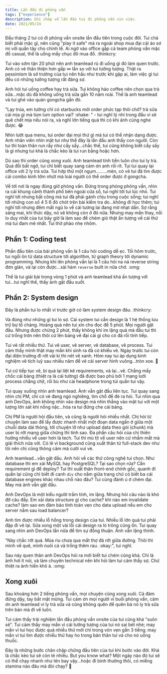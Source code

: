 ```yaml
---
title: Lần đầu đi phỏng vấn
tags: ["experience"]
description: Ghi chép về lần đầu tui đi phỏng vấn xin việc.
date: 2021/05/24
---
```


Đầu tháng 2 tui có đi phỏng vấn onsite lần đầu tiên trong cuộc đời. Tui chả biết phải mặc gì, nên cũng "play it safe" mà ra ngoài shop mua đại cái áo sơ mi với quần tây cho chỉnh tề. Ai ngờ vào office gặp cả team phỏng vấn mặc đồ casual, thế là uổng mấy chục đô mua đồ. :thinkcry:

Tui vào sớm tận 20 phút nên anh teamlead rủ đi uống gì đó làm quen trước. Anh có vẻ thân thiện hơn gấp ∞ lần so với tui tưởng tượng. Thật ra pessimism là sở trường của tui nên hầu như trước khi gặp ai, làm việc gì tui đều có những tưởng tượng rất đáng sợ.

Anh hỏi tui uống coffee hay trà sữa. Tui không hảo coffee nên chọn qua trà sữa...mặc dù đã không uống trà sữa gần 10 năm roài. Thế là anh teamlead và tui ghé vào quán gongcha gần đó.

"Lạy trúa, em tưởng chỉ có starbucks mới order phức tạp thôi chớ? trà sữa cái mịa gì mà tùm lum option vại? :shake: " - tui nghĩ lý nhí trong đầu vì sẽ quê chết mịa nếu nói ra, và nghĩ lớn tiếng quá thì có khi ảnh cũng nghe được. :joy:

Nhìn lướt qua menu, tui order đại mọi thứ gì mà tui có thể nhận dạng được. Anh nhân viên nhìn mặt tui như thể đây là lần đầu anh thấy con người. Còn tui thì toàn thân run rẩy như cầy sấy...chắc thế, tui cũng không biết cầy sấy là gì nhưng tui khá là chắc kèo là tui run bằng hoặc hơn.

Dù sao thì order cũng xong xuôi. Anh teamlead tính tiền luôn cho tui ly trà. Quá đỗi bất ngờ, tui chỉ biết quay sang cám ơn anh rối rít. Tụi tui quay lại office với 2 ly trà sữa. Tui hớp thử một ngụm.........mèn, có vẻ tui đã tìm được cái combo kinh tởm nhứt mà loài người có thể order được ở gongcha.

Về tới nơi là ngay đúng giờ phỏng vấn. Đứng trong phòng phỏng vấn, nhìn ra cái khung cảnh thành phố bên ngoài cửa sổ, tui nghĩ tới tui lúc nhỏ. Tui nghĩ tới nhưng bất công mà tui đã phải gánh chịu trong cuộc sống; tui nghĩ tới những con số 4 5 6 đỏ chót trên bài kiểm tra do...không đi học thêm; tui nghĩ tới nhưng đêm mất ngủ lo về cái tương lai đang mờ nhạt dần. Sợ rằng sáng mai, khi thức dậy, nó sẽ không còn ở đó nữa. Nhưng may mắn thay, nỗi lo duy nhất của tui bây giờ là làm sao để chém gió thật ấn tượng về cái thứ mà tui đam mê nhất. Tui thở phào nhẹ nhõm.

## Phần 1: Coding test

Phần đầu tiên của bài phỏng vấn là 1 câu hỏi coding dễ ẹc. Tối hôm trước, tui ngồi ôn từ data structure tới algorithm, từ graph theory tới dynamic programming. Nhưng khi lên phỏng vấn lại là 1 câu hỏi na ná reverse string đơn giản, và lại còn được...xài hàm `reverse` built in nữa chớ. :omg:

Thế là tui giải bài trong vòng 1 phút và anh teamlead khá ấn tượng với tui...tui nghĩ thế, thấy ảnh gật đầu suốt.

## Phần 2: System design

Đây là phần tui lo nhất vì trước giờ có làm system design đâu. :thinkcry:

Và đúng như những gì tui lo sợ. Cái system tui cần design là 1 hệ thống lưu trữ bự tổ chảng. Hoảng quá nên tui xin cho đọc đề 5 phút. Mọi người gật đầu. Nhưng được chừng 2 phút, thấy không khí im lặng quá mà đầu tui thì cứ trống trơn nên thôi cứ lên bảng vẽ đại cái gì cho có đã rồi tính tiếp.

Tui vẽ rất nhiều thứ. Tui vẽ user, vẽ server, vẽ database, vẽ process. Tui cảm thấy mình thật may mắn khi sinh ra đã có khiếu vẽ. Ngày trước tui còn đại diện trường đi rớt vài kì thi nét vẽ xanh. Hôm nay tui áp dụng kinh nghiệm vẽ tích luỹ sau nhiều năm để vẽ cái server hình vuông...tròn xoe. :troll:

Tui cứ tiếp tục vẽ, bí quá lại liệt kê requirements, và lại...vẽ. Chẳng mấy chốc cái bảng (thiệt ra là cái tường) đã được bao phủ bởi 1 mạng lưới process chằng chịt, rối bù như cái headphone trong túi quần tui vậy.

Tui quay xuống nhìn anh teamlead. Ảnh vẫn gật đầu liên tục. Tui quay sang nhìn chị PM, chỉ có vẻ đang ngó nghiêng, tìm chỗ để đè ra hỏi. Tui nhìn qua anh DevOps, ảnh không nhìn vào design mà nhìn thẳng vào mặt tui với một lượng lớn sát khí nồng nặc...hóa ra tui đứng che cái bảng.

Chị PM là người hỏi đầu tiên, và cũng là người hỏi nhiều nhất. Chị hỏi từ chuyện làm sao để lấy được nhanh nhất một đoạn data ngắn ở giữa một chuỗi data dài thòng, tới chuyện lỡ như upload data theo gói (chunk) mà user bị rớt mạng giữa chừng thì tính sao. Đa phần câu hỏi của chị thiên hướng nhiều về user hơn là tech. Tui thì mù tịt về user nên cứ nhắm mắt mà giải thích nửa vời. Có lẽ vì background cũng xuất thân từ full-stack dev như tôi nên chị cũng thông cảm mà cười vui vẻ.

Anh teamlead...vẫn gật đầu. Anh hỏi về các thứ công nghệ tui chọn. Như database thì em xài MySQL hay PostgreSQL? Tại sao chọn rứa? Cần requirement gì để deploy? Tui thì xuất thân front-end chính gốc, quanh đi quẩn lại cũng chỉ biết đi canh `div` cho nằm giữa trang chứ có biết ba cái database engines khác nhau chỗ nào đâu? Tui cũng đành ú ớ chém đại. May mà ảnh vẫn gật đầu.

Anh DevOps là một kiểu người trầm tính, im lặng. Nhưng hỏi câu nào là khó đỡ câu đấy. Em xài data structure gì cho cache? khi nào em invalidate cache? làm sao em đảm bảo tính toàn vẹn cho data upload nếu em cho server nằm sau load balancer?

Anh tìm được nhiều lỗ hổng trong design của tui. Nhiều lỗ lớn quá tui phải đập đi vẽ lại. Sửa xong một vài lỗi cái design ra lò trông cũng ổn. Tui quay sang nhìn anh DevOps lần nữa để tìm sự đồng thuận. Ảnh vẫn lặng thinh. 

"Này chắc rớt quá. Múa rìu chưa qua mắt thợ đã rớt giữa đường. Thôi thì mình về quê, mình nuôi cá và trồng thêm rau. :okay:", tui nghĩ.

Sau này quen thân anh DevOps hỏi ra mới biết tui chém cũng khá. Chỉ là ảnh hơi ít nói, và làm chuyên technical nên khi hỏi làm tui cảm thấy sợ. Chứ thiệt ra ảnh hiền khô à. :omg:

## Xong xuôi

Sau khoảng hơn 2 tiếng phỏng vấn, mọi chuyện cũng xong xuôi. Cả đám đứng dậy, tay bắt mặt mừng. Tui cám ơn mọi người vì buổi phỏng vấn, cám ơn anh teamlead vì ly trà sữa và cũng không quên để quên bà nó ly trà sữa trên bàn mà đi về luôn.

Tui cảm thấy trải nghiệm lần đầu phỏng vấn onsite của tui cũng khá "suôn sẻ". Tui cảm thấy may mắn vì cái tưởng tượng của tui nó sai bét nhè; may mắn vì tui học được quá nhiều thứ mới chỉ trong vỏn vẹn gần 3 tiếng; may mắn vì tui tìm được nhiều thứ hay ho trong bản thân tui và cho nó uống thuốc.

Đây là những bước chân chập chững đầu tiên của tui khi bước vào đời. Khá là chắc kèo tui sẽ còn té nhiều. But you know what? Một ngày nào đó tui sẽ có thể chạy nhanh như tên bay vậy...hoặc đi bình thường thôi, có miếng stamina nào đâu mà đòi chạy? :troll:
